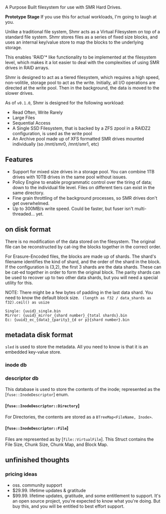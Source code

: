 A Purpose Built filesystem for use with SMR Hard Drives. 

**Prototype Stage** If you use this for actual workloads, I'm going to laugh at you.


Unlike a traditional file system, Shmr acts as a Virtual Filesystem on top of a standard file system. Shmr stores files 
as a series of fixed size blocks, and uses an internal key/value store to map the blocks to the underlying storage. 

This enables 'RAID'* like functionality to be implemented at the filesystem level, which makes it a lot easier to deal 
with the complexities of using SMR drives in RAID arrays.

Shmr is designed to act as a tiered filesystem, which requires a high speed, non-volitile, storage pool to act as the
write. Initially, all I/O operations are directed at the write pool. Then in the background, the data is moved to the
slower drives. 

As of `v0.1.0`, Shmr is designed for the following workload:
- Read Often, Write Rarely
- Large Files
- Sequential Access
- A Single SSD Filesystem, that is backed by a ZFS zpool in a RAIDZ2 configuration, is used as the write pool
- An Archive pool made up of XFS formatted SMR drives mounted individually (so /mnt/smr0, /mnt/smr1, etc)

## Features
- Support for mixed size drives in a storage pool. You can combine 1TB drives with 10TB drives in the same pool without issues. 
- Policy Engine to enable programmatic control over the tiring of data; down to the individual file level. Files on different tiers can exist in the same directory. 
- Fine grain throttling of the background processes, so SMR drives don't get overwhelmed. 
- Up to 300MB/s write speed. Could be faster, but fuser isn't multi-threaded... yet. 

## on disk format
There is no modification of the data stored on the filesystem. The original file can be reconstructed by cat-ing the blocks
together in the correct order. 

For Erasure-Encoded files, the blocks are made up of shards. The shard's filename identifies the kind of shard, and the
order of the shard in the block. If the configuration is (3,2), the first 3 shards are the data shards. These can be
cat-ed together in order to form the original block. The parity shards can be used to recover up to two other data 
shards, but you will need a special utility for this. 

NOTE: There might be a few bytes of padding in the last data shard. You need to know the default block size. 
` (length as f32 / data_shards as f32).ceil() as usize`

```text
Single: {uuid}_single.bin
Mirror: {uuid}_mirror_{shard number}_{total shards}.bin
Ec: {uuid}_ec_{data}_{parity}_{d or p}{shard number}.bin
```

## metadata disk format
`sled` is used to store the metadata. All you need to know is that it is an embedded key-value store. 

### inode db
### descriptor db
This database is used to store the contents of the inode; represented as the [`fuse::InodeDescriptor`] enum. 

#### [`fuse::InodeDescriptor::Directory`]
For Directories, the contents are stored as a `BTreeMap<FileName, Inode>`. 

#### [`fuse::InodeDescriptor::File`]
Files are represented as by [`file::VirtualFile`]. This Struct contains the File Size, Chunk Size, Chunk Map, and Block Map.




## unfinished thoughts
### pricing ideas
- oss. community support
- $29.99. lifetime updates & gratitude
- $99.99. lifetime updates, gratitude, and some entitlement to support. It's an open source project, you're expected to know what you're doing. But buy this, and you will be entitled to best effort support. 
